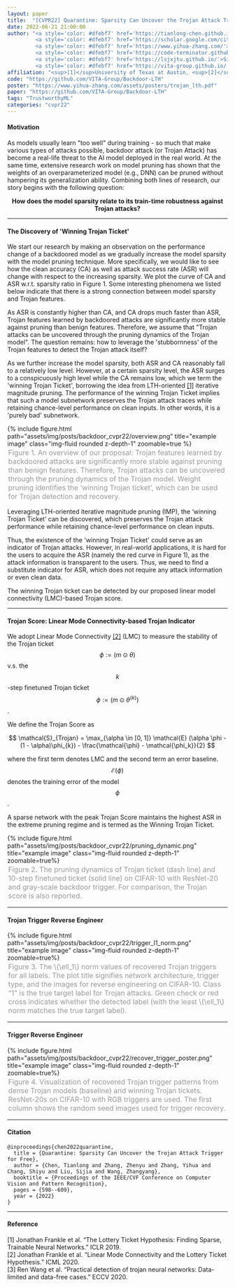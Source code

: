 ```yaml
---
layout: paper
title:  "[CVPR22] Quarantine: Sparsity Can Uncover the Trojan Attack Trigger for Free"
date: 2022-06-21 21:00:00
author: "<a style='color: #dfebf7' href='https://tianlong-chen.github.io/'>Tianlong Chen</a><sup>[1]</sup>*, 
         <a style='color: #dfebf7' href='https://scholar.google.com/citations?user=ZLyJRxoAAAAJ&hl=zh-CN'>Zhenyu Zhang</a><sup>[1]</sup>*, 
         <a style='color: #dfebf7' href='https://www.yihua-zhang.com/'>Yihua Zhang</a><sup>[2]</sup>*, 
         <a style='color: #dfebf7' href='https://code-terminator.github.io/'>Shiyu Chang</a><sup>[3]</sup>, 
         <a style='color: #dfebf7' href='https://lsjxjtu.github.io/'>Sijia Liu</a><sup>[2,4]</sup>, 
         <a style='color: #dfebf7' href='https://vita-group.github.io/'>Zhangyang Wang</a><sup>[1]</sup>"
affiliation: "<sup>[1]</sup>University of Texas at Austin, <sup>[2]</sup>Michigan State University, <sup>[3]</sup>University of California, Santa Barbara, <sup>[4]</sup>MIT-IBM Watson AI Lab"
code: "https://github.com/VITA-Group/Backdoor-LTH"
poster: "https://www.yihua-zhang.com/assets/posters/trojan_lth.pdf"
paper: "https://github.com/VITA-Group/Backdoor-LTH"
tags: "TrustworthyML"
categories: "cvpr22"
---
```


#### Motivation

As models usually learn "too well" during training - so much that make various types of attacks possible, backdoor attack (or Trojan Attack) has become a real-life threat to the AI model deployed in the real world. At the same time, extensive research work on model pruning has shown that the weights of an overparameterized model (e.g., DNN) can be pruned without hampering its generalization ability. Combining both lines of research, our story begins with the following question:

<center>
<b>

How does the model sparsity relate to its train-time robustness against Trojan attacks?
</b>
<br>
</center>

---

#### The Discovery of 'Winning Trojan Ticket'

We start our research by making an observation on the performance change of a backdoored model as we gradually increase the model sparsity with the model pruning technique. More specifically, we would like to see how the clean accuracy (CA) as well as attack success rate (ASR) will change with respect to the increasing sparsity. We plot the curve of CA and ASR w.r.t. sparsity ratio in Figure 1. Some interesting phenomena we listed below indicate that there is a strong connection between model sparsity and Trojan features.

As ASR is constantly higher than CA, and CA drops much faster than ASR, Trojan features learned by backdoored attacks are significantly more stable against pruning than benign features. Therefore, we assume that "Trojan attacks can be uncovered through the pruning dynamics of the Trojan model". The question remains: how to leverage the 'stubbornness' of the Trojan features to detect the Trojan attack itself?

As we further increase the model sparsity, both ASR and CA reasonably fall to a relatively low level. However, at a certain sparsity level, the ASR surges to a conspicuously high level while the CA remains low, which we term the 'winning Trojan Ticket', borrowing the idea from LTH-oriented [\[1\]](#refer-anchor-1) iterative magnitude pruning. The performance of the winning Trojan Ticket implies that such a model subnetwork preserves the Trojan attack traces while retaining chance-level performance on clean inputs. In other words, it is a 'purely bad' subnetwork.

<div class="row">
    <div class="col-sm mt-3 mt-md-0">
        {% include figure.html path="assets/img/posts/backdoor_cvpr22/overview.png" title="example image" class="img-fluid rounded z-depth-1" zoomable=true %}
    </div>
</div>
<div class="caption" style="color: #999; font-size:16px; padding: 2px;">
    Figure 1. An overview of our proposal: Trojan features learned by backdoored attacks are significantly more stable against pruning than benign features. Therefore, Trojan attacks can be uncovered through the pruning dynamics of the Trojan model. Weight pruning identifies the ‘winning Trojan ticket’, which can be used for Trojan detection and recovery. 
</div>

Leveraging LTH-oriented iterative magnitude pruning (IMP), the ‘winning Trojan Ticket’ can be discovered, which preserves the Trojan attack performance while retaining chance-level performance on clean inputs.

Thus, the existence of the 'winning Trojan Ticket' could serve as an indicator of Trojan attacks. However, in real-world applications, it is hard for the users to acquire the ASR (namely the red curve in Figure 1), as the attack information is transparent to the users. Thus, we need to find a substitute indicator for ASR, which does not require any attack information or even clean data.

The winning Trojan ticket can be detected by our proposed linear model connectivity (LMC)-based Trojan score.

---

#### Trojan Score: Linear Mode Connectivity-based Trojan Indicator

We adopt Linear Mode Connectivity [\[2\]](#refer-anchor-2) (LMC) to measure the stability of the Trojan ticket $$\phi := (m \odot \theta)$$ v.s. the $$k$$-step finetuned Trojan ticket $$\phi := (m \odot \theta^{(k)})$$.

We define the Trojan Score as

$$
    \mathcal{S}_{Trojan} = \max_{\alpha \in [0, 1]} \mathcal{E} (\alpha \phi - (1 - \alpha)\phi_{k}) - \frac{\mathcal{\phi} - \mathcal{\phi_k}}{2}
$$

where the first term denotes LMC and the second term an error baseline. $$\mathcal{E}(\phi)$$ denotes the training error of the model $$\phi$$.

A sparse network with the peak Trojan Score maintains the highest ASR in the extreme pruning regime and is termed as the Winning Trojan Ticket.

<div class="row">
    <div class="col-sm mt-3 mt-md-0">
        {% include figure.html path="assets/img/posts/backdoor_cvpr22/pruning_dynamic.png" title="example image" class="img-fluid rounded z-depth-1" zoomable=true%}
    </div>
</div>
<div class="caption" style="color: #999; font-size:16px; padding: 2px;">
    Figure 2. The pruning dynamics of Trojan ticket (dash line) and 10-step finetuned ticket (solid line) on CIFAR-10 with ResNet-20 and gray-scale backdoor trigger. For comparison, the Trojan score is also reported.
</div>

---

#### Trojan Trigger Reverse Engineer 

<div class="row">
    <div class="col-sm mt-3 mt-md-0">
        {% include figure.html path="assets/img/posts/backdoor_cvpr22/trigger_l1_norm.png" title="example image" class="img-fluid rounded z-depth-1" zoomable=true%}
    </div>
</div>
<div class="caption" style="color: #999; font-size:16px; padding: 2px;">
    Figure 3. The \(\ell_1\) norm values of recovered Trojan triggers for all labels. The plot title signifies network architecture, trigger type, and the images for reverse engineering on CIFAR-10. Class “1” is the true target label for Trojan attacks. Green check or red cross indicates whether the detected label (with the least \(\ell_1\) norm matches the true target label).
</div>

---

#### Trigger Reverse Engineer

<div class="row">
    <div class="col-sm mt-3 mt-md-0">
        {% include figure.html path="assets/img/posts/backdoor_cvpr22/recover_trigger_poster.png" title="example image" class="img-fluid rounded z-depth-1" zoomable=true%}
    </div>
</div>
<div class="caption" style="color: #999; font-size:16px; padding: 2px;">
    Figure 4. Visualization of recovered Trojan trigger patterns from dense Trojan models (baseline) and winning Trojan tickets. ResNet-20s on CIFAR-10 with RGB triggers are used. The first column shows the random seed images used for trigger recovery.
</div>

---

#### Citation

```
@inproceedings{chen2022quarantine,
  title = {Quarantine: Sparsity Can Uncover the Trojan Attack Trigger for Free},
  author = {Chen, Tianlong and Zhang, Zhenyu and Zhang, Yihua and Chang, Shiyu and Liu, Sijia and Wang, Zhangyang},
  booktitle = {Proceedings of the IEEE/CVF Conference on Computer Vision and Pattern Recognition},
  pages = {598--609},
  year = {2022}
}
```
---

#### Reference

<div id="refer-anchor-1"></div> [1] Jonathan Frankle et al. “The Lottery Ticket Hypothesis: Finding Sparse, Trainable Neural Networks.” ICLR 2019. 

<div id="refer-anchor-2"></div> [2] Jonathan Frankle et al. “Linear Mode Connectivity and the Lottery Ticket Hypothesis.” ICML 2020.

<div id="refer-anchor-3"></div> [3] Ren Wang et al. “Practical detection of trojan neural networks: Data-limited and data-free cases.” ECCV 2020.